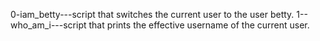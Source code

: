 0-iam_betty---script that switches the current user to the user betty.
1--who_am_i---script that prints the effective username of the current user.
